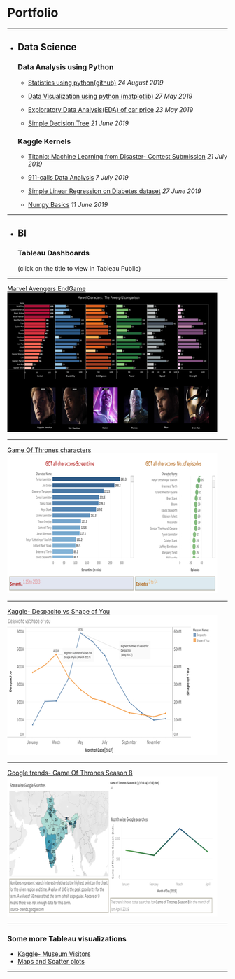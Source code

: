 # Portfolio

---

* ## Data Science



  ### Data Analysis using Python
  
   - [Statistics using python(github)](https://github.com/beingshivam/Data-Analytics-Projects) _24 August 2019_
  
    - [Data Visualization using python (matplotlib)](https://github.com/beingshivam/Data_Analysis/blob/master/Data_visualization_in_python.ipynb) _27 May 2019_

    - [Exploratory Data Analysis(EDA) of car price](https://github.com/beingshivam/Data_Analysis/blob/master/EDA_car_price.ipynb) _23 May 2019_


    - [Simple Decision Tree](https://github.com/beingshivam/Data_Analysis/blob/master/ML_Simple_Decision_Tree_Model.ipynb) _21 June 2019_


  ### Kaggle Kernels
  
    - [Titanic: Machine Learning from Disaster- Contest Submission](https://www.kaggle.com/shivamahirao/titanic-ml)    _21 July 2019_
    
    - [911-calls Data Analysis](https://www.kaggle.com/shivamahirao/911-calls)    _7 July 2019_

    - [Simple Linear Regression on Diabetes dataset](https://www.kaggle.com/shivamahirao/diabetes-lr) _27 June 2019_

    - [Numpy Basics](https://www.kaggle.com/shivamahirao/numpy-basics) _11 June 2019_


---
* ## BI


  ### Tableau Dashboards 
   (click on the title to view in Tableau Public)
   
  
---
[Marvel Avengers EndGame](https://public.tableau.com/profile/shivamahirao#!/vizhome/Marvel-AvengersEndgame/Dashboard1)
<img src="images/Marvels.jpg?raw=true"/>

---
[Game Of Thrones characters](https://public.tableau.com/profile/shivamahirao#!/vizhome/GOTallcharactersAnalysis/Dashboard3)
<img src="images/GOT all characters.jpg?raw=true"/>

---
[Kaggle- Despacito vs Shape of You](https://public.tableau.com/profile/shivamahirao#!/vizhome/DespacitovsShapeofYouwhogotmoreviews/DespacitovsShapeofyou)
<img src="images/kaggle_Despacito.jpg?raw=true"/>

---
[Google trends- Game Of Thrones Season 8](https://public.tableau.com/profile/shivamahirao#!/vizhome/GameofthronesSeason8GoogleSearchesjan-april2019/GameofThrones)
<img src="images/GOT_trends.jpg?raw=true"/>

---


### Some more Tableau visualizations

- [Kaggle- Museum Visitors](https://public.tableau.com/profile/shivamahirao#!/vizhome/Kaggle-MuseumVisitorsDashboard/MusueumDashboard)
- [Maps and Scatter plots](https://public.tableau.com/profile/shivamahirao#!/vizhome/Dashboard-MapsandScatterplots_15544051999590/Dashboard1)


---


